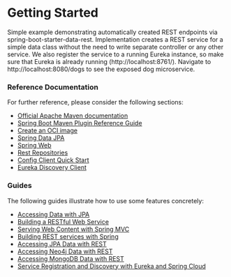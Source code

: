 # Getting Started
Simple example demonstrating automatically created REST endpoints via spring-boot-starter-data-rest.
Implementation creates a REST service for a simple data class <Dog> without the need to write separate controller or any other service.
We also register the service to a running Eureka instance, so make sure that Eureka is already running (http://localhost:8761/).
Navigate to http://localhost:8080/dogs to see the exposed dog microservice.  

### Reference Documentation
For further reference, please consider the following sections:

* [Official Apache Maven documentation](https://maven.apache.org/guides/index.html)
* [Spring Boot Maven Plugin Reference Guide](https://docs.spring.io/spring-boot/docs/2.7.3/maven-plugin/reference/html/)
* [Create an OCI image](https://docs.spring.io/spring-boot/docs/2.7.3/maven-plugin/reference/html/#build-image)
* [Spring Data JPA](https://docs.spring.io/spring-boot/docs/2.7.3/reference/htmlsingle/#data.sql.jpa-and-spring-data)
* [Spring Web](https://docs.spring.io/spring-boot/docs/2.7.3/reference/htmlsingle/#web)
* [Rest Repositories](https://docs.spring.io/spring-boot/docs/2.7.3/reference/htmlsingle/#howto.data-access.exposing-spring-data-repositories-as-rest)
* [Config Client Quick Start](https://docs.spring.io/spring-cloud-config/docs/current/reference/html/#_client_side_usage)
* [Eureka Discovery Client](https://docs.spring.io/spring-cloud-netflix/docs/current/reference/html/#service-discovery-eureka-clients)

### Guides
The following guides illustrate how to use some features concretely:

* [Accessing Data with JPA](https://spring.io/guides/gs/accessing-data-jpa/)
* [Building a RESTful Web Service](https://spring.io/guides/gs/rest-service/)
* [Serving Web Content with Spring MVC](https://spring.io/guides/gs/serving-web-content/)
* [Building REST services with Spring](https://spring.io/guides/tutorials/rest/)
* [Accessing JPA Data with REST](https://spring.io/guides/gs/accessing-data-rest/)
* [Accessing Neo4j Data with REST](https://spring.io/guides/gs/accessing-neo4j-data-rest/)
* [Accessing MongoDB Data with REST](https://spring.io/guides/gs/accessing-mongodb-data-rest/)
* [Service Registration and Discovery with Eureka and Spring Cloud](https://spring.io/guides/gs/service-registration-and-discovery/)

